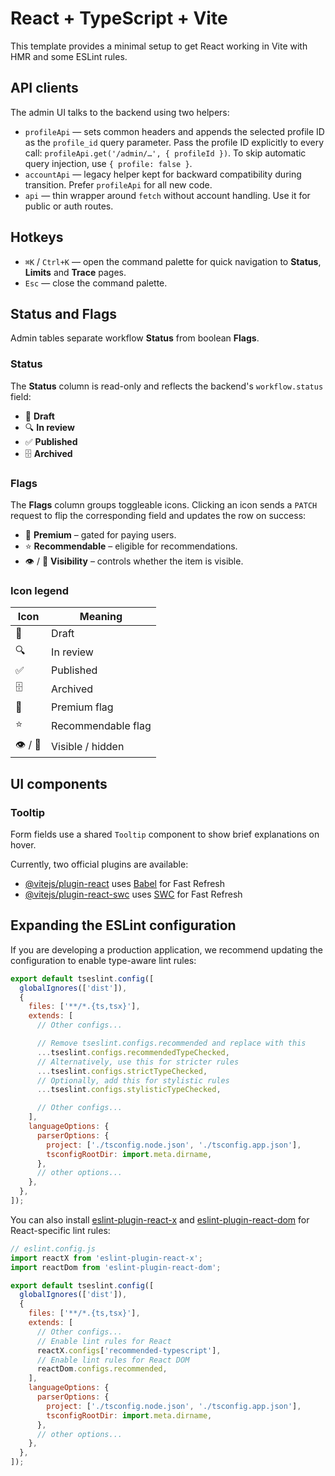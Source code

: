 # React + TypeScript + Vite

This template provides a minimal setup to get React working in Vite with HMR and some ESLint rules.

## API clients

The admin UI talks to the backend using two helpers:

- `profileApi` — sets common headers and appends the selected profile ID as the `profile_id` query parameter. Pass the profile ID explicitly to every call: `profileApi.get('/admin/…', { profileId })`. To skip automatic query injection, use `{ profile: false }`.
- `accountApi` — legacy helper kept for backward compatibility during transition. Prefer `profileApi` for all new code.
- `api` — thin wrapper around `fetch` without account handling. Use it for public or auth routes.

## Hotkeys

- `⌘K` / `Ctrl+K` — open the command palette for quick navigation to **Status**, **Limits** and **Trace** pages.
- `Esc` — close the command palette.

## Status and Flags

Admin tables separate workflow **Status** from boolean **Flags**.

### Status

The **Status** column is read-only and reflects the backend's `workflow.status` field:

- 📝 **Draft**
- 🔍 **In review**
- ✅ **Published**
- 🗄️ **Archived**

### Flags

The **Flags** column groups toggleable icons. Clicking an icon sends a `PATCH` request to flip the corresponding field and updates the row on success:

- 💎 **Premium** – gated for paying users.
- ⭐ **Recommendable** – eligible for recommendations.
- 👁️ / 🚫 **Visibility** – controls whether the item is visible.

### Icon legend

| Icon    | Meaning            |
| ------- | ------------------ |
| 📝      | Draft              |
| 🔍      | In review          |
| ✅      | Published          |
| 🗄️      | Archived           |
| 💎      | Premium flag       |
| ⭐      | Recommendable flag |
| 👁️ / 🚫 | Visible / hidden   |

## UI components

### Tooltip

Form fields use a shared `Tooltip` component to show brief explanations on hover.

Currently, two official plugins are available:

- [@vitejs/plugin-react](https://github.com/vitejs/vite-plugin-react/blob/main/packages/plugin-react) uses [Babel](https://babeljs.io/) for Fast Refresh
- [@vitejs/plugin-react-swc](https://github.com/vitejs/vite-plugin-react/blob/main/packages/plugin-react-swc) uses [SWC](https://swc.rs/) for Fast Refresh

## Expanding the ESLint configuration

If you are developing a production application, we recommend updating the configuration to enable type-aware lint rules:

```js
export default tseslint.config([
  globalIgnores(['dist']),
  {
    files: ['**/*.{ts,tsx}'],
    extends: [
      // Other configs...

      // Remove tseslint.configs.recommended and replace with this
      ...tseslint.configs.recommendedTypeChecked,
      // Alternatively, use this for stricter rules
      ...tseslint.configs.strictTypeChecked,
      // Optionally, add this for stylistic rules
      ...tseslint.configs.stylisticTypeChecked,

      // Other configs...
    ],
    languageOptions: {
      parserOptions: {
        project: ['./tsconfig.node.json', './tsconfig.app.json'],
        tsconfigRootDir: import.meta.dirname,
      },
      // other options...
    },
  },
]);
```

You can also install [eslint-plugin-react-x](https://github.com/Rel1cx/eslint-react/tree/main/packages/plugins/eslint-plugin-react-x) and [eslint-plugin-react-dom](https://github.com/Rel1cx/eslint-react/tree/main/packages/plugins/eslint-plugin-react-dom) for React-specific lint rules:

```js
// eslint.config.js
import reactX from 'eslint-plugin-react-x';
import reactDom from 'eslint-plugin-react-dom';

export default tseslint.config([
  globalIgnores(['dist']),
  {
    files: ['**/*.{ts,tsx}'],
    extends: [
      // Other configs...
      // Enable lint rules for React
      reactX.configs['recommended-typescript'],
      // Enable lint rules for React DOM
      reactDom.configs.recommended,
    ],
    languageOptions: {
      parserOptions: {
        project: ['./tsconfig.node.json', './tsconfig.app.json'],
        tsconfigRootDir: import.meta.dirname,
      },
      // other options...
    },
  },
]);
```
